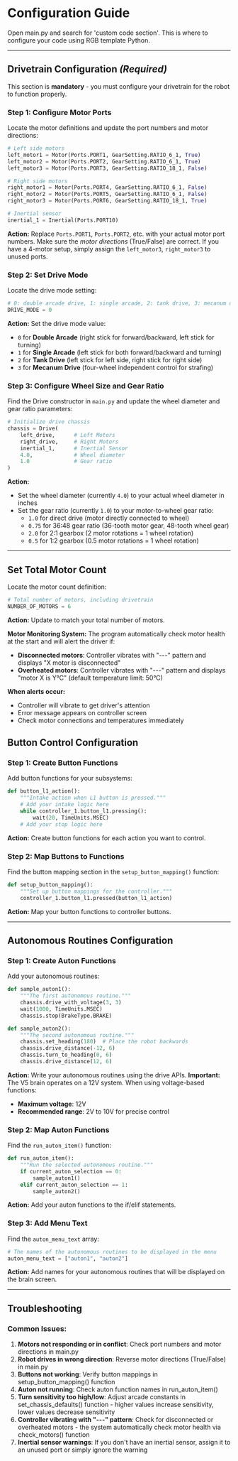 # Configuration Guide

Open main.py and search for 'custom code section'. This is where to configure your code using RGB template Python.

---

## Drivetrain Configuration *(Required)*

This section is **mandatory** - you must configure your drivetrain for the robot to function properly.

### Step 1: Configure Motor Ports

Locate the motor definitions and update the port numbers and motor directions:

```python
# Left side motors
left_motor1 = Motor(Ports.PORT1, GearSetting.RATIO_6_1, True)
left_motor2 = Motor(Ports.PORT2, GearSetting.RATIO_6_1, True)
left_motor3 = Motor(Ports.PORT3, GearSetting.RATIO_18_1, False)

# Right side motors
right_motor1 = Motor(Ports.PORT4, GearSetting.RATIO_6_1, False)
right_motor2 = Motor(Ports.PORT5, GearSetting.RATIO_6_1, False)
right_motor3 = Motor(Ports.PORT6, GearSetting.RATIO_18_1, True)

# Inertial sensor
inertial_1 = Inertial(Ports.PORT10)
```

**Action:** Replace `Ports.PORT1`, `Ports.PORT2`, etc. with your actual motor port numbers. Make sure the *motor directions* (True/False) are correct. If you have a 4-motor setup, simply assign the `left_motor3`, `right_motor3` to unused ports.

### Step 2: Set Drive Mode
Locate the drive mode setting:

```python
# 0: double arcade drive, 1: single arcade, 2: tank drive, 3: mecanum drive
DRIVE_MODE = 0
```

**Action:** Set the drive mode value:
- `0` for **Double Arcade** (right stick for forward/backward, left stick for turning)
- `1` for **Single Arcade** (left stick for both forward/backward and turning)
- `2` for **Tank Drive** (left stick for left side, right stick for right side)
- `3` for **Mecanum Drive** (four-wheel independent control for strafing)

### Step 3: Configure Wheel Size and Gear Ratio
Find the Drive constructor in `main.py` and update the wheel diameter and gear ratio parameters:

```python
# Initialize drive chassis
chassis = Drive(
    left_drive,      # Left Motors
    right_drive,     # Right Motors
    inertial_1,      # Inertial Sensor
    4.0,             # Wheel diameter
    1.0              # Gear ratio
)
```

**Action:** 
- Set the wheel diameter (currently `4.0`) to your actual wheel diameter in inches
- Set the gear ratio (currently `1.0`) to your motor-to-wheel gear ratio:
  - `1.0` for direct drive (motor directly connected to wheel)
  - `0.75` for 36:48 gear ratio (36-tooth motor gear, 48-tooth wheel gear)
  - `2.0` for 2:1 gearbox (2 motor rotations = 1 wheel rotation)
  - `0.5` for 1:2 gearbox (0.5 motor rotations = 1 wheel rotation)

---


## Set Total Motor Count
Locate the motor count definition:

```python
# Total number of motors, including drivetrain
NUMBER_OF_MOTORS = 6
```

**Action:** Update to match your total number of motors.

**Motor Monitoring System:**
The program automatically check motor health at the start and will alert the driver if:
- **Disconnected motors**: Controller vibrates with "---" pattern and displays "X motor is disconnected"
- **Overheated motors**: Controller vibrates with "---" pattern and displays "motor X is Y°C" (default temperature limit: 50°C)

**When alerts occur:**
- Controller will vibrate to get driver's attention
- Error message appears on controller screen
- Check motor connections and temperatures immediately


## Button Control Configuration 
### Step 1: Create Button Functions
Add button functions for your subsystems:

```python
def button_l1_action():
    """Intake action when L1 button is pressed."""
    # Add your intake logic here
    while controller_1.button_l1.pressing():
        wait(20, TimeUnits.MSEC)
    # Add your stop logic here
```

**Action:** Create button functions for each action you want to control.

### Step 2: Map Buttons to Functions
Find the button mapping section in the `setup_button_mapping()` function:

```python
def setup_button_mapping():
    """Set up button mappings for the controller."""
    controller_1.button_l1.pressed(button_l1_action)
```

**Action:** Map your button functions to controller buttons.

---

## Autonomous Routines Configuration

### Step 1: Create Auton Functions
Add your autonomous routines:

```python
def sample_auton1():
    """The first autonomous routine."""
    chassis.drive_with_voltage(3, 3)
    wait(1000, TimeUnits.MSEC)
    chassis.stop(BrakeType.BRAKE)

def sample_auton2():
    """The second autonomous routine."""
    chassis.set_heading(180)  # Place the robot backwards
    chassis.drive_distance(-12, 6)
    chassis.turn_to_heading(0, 6)
    chassis.drive_distance(12, 6)
```

**Action:** Write your autonomous routines using the drive APIs.
**Important:** The V5 brain operates on a 12V system. When using voltage-based functions:
- **Maximum voltage**: 12V
- **Recommended range**: 2V to 10V for precise control

### Step 2: Map Auton Functions
Find the `run_auton_item()` function:

```python
def run_auton_item():
    """Run the selected autonomous routine."""
    if current_auton_selection == 0:
        sample_auton1()
    elif current_auton_selection == 1:
        sample_auton2()
```

**Action:** Add your auton functions to the if/elif statements.

### Step 3: Add Menu Text
Find the `auton_menu_text` array:

```python
# The names of the autonomous routines to be displayed in the menu
auton_menu_text = ["auton1", "auton2"]
```

**Action:** Add names for your autonomous routines that will be displayed on the brain screen.

---

## Troubleshooting

### Common Issues:
1. **Motors not responding or in conflict**: Check port numbers and motor directions in main.py
2. **Robot drives in wrong direction**: Reverse motor directions (True/False) in main.py
3. **Buttons not working**: Verify button mappings in setup_button_mapping() function
4. **Auton not running**: Check auton function names in run_auton_item()
5. **Turn sensitivity too high/low**: Adjust arcade constants in set_chassis_defaults() function - higher values increase sensitivity, lower values decrease sensitivity
6. **Controller vibrating with "---" pattern**: Check for disconnected or overheated motors - the system automatically check motor health via check_motors() function
7. **Inertial sensor warnings**: If you don't have an inertial sensor, assign it to an unused port or simply ignore the warning

